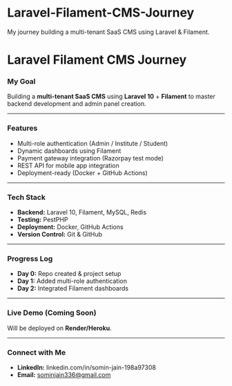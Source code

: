 # Laravel-Filament-CMS-Journey
My journey building a multi-tenant SaaS CMS using Laravel &amp; Filament.

# Laravel Filament CMS Journey

### My Goal
Building a **multi-tenant SaaS CMS** using **Laravel 10** + **Filament** to master backend development and admin panel creation.

---

### Features
- Multi-role authentication (Admin / Institute / Student)
- Dynamic dashboards using Filament
- Payment gateway integration (Razorpay test mode)
- REST API for mobile app integration
- Deployment-ready (Docker + GitHub Actions)

---

### Tech Stack
- **Backend:** Laravel 10, Filament, MySQL, Redis
- **Testing:** PestPHP
- **Deployment:** Docker, GitHub Actions
- **Version Control:** Git & GitHub

---

### Progress Log
- **Day 0:** Repo created & project setup
- **Day 1:** Added multi-role authentication
- **Day 2:** Integrated Filament dashboards

---

### Live Demo (Coming Soon)
Will be deployed on **Render/Heroku**.

---

### Connect with Me
- **LinkedIn:** linkedin.com/in/somin-jain-198a97308
- **Email:** sominjain336@gmail.com

